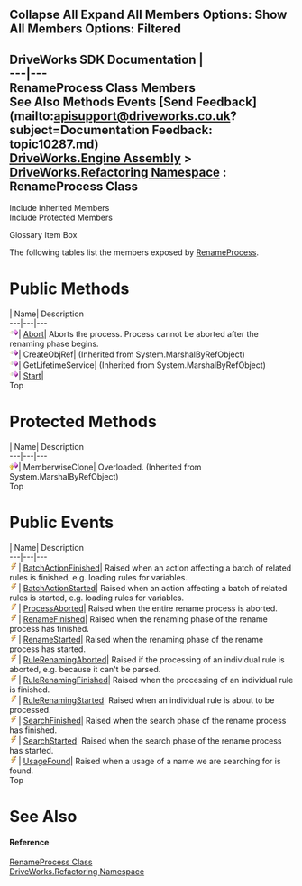        

 Collapse All Expand All  Members Options: Show All  Members Options: Filtered   
---  
DriveWorks SDK Documentation  |   
---|---  
RenameProcess Class Members   
See Also Methods Events [Send Feedback](mailto:apisupport@driveworks.co.uk?subject=Documentation Feedback: topic10287.md)  
[DriveWorks.Engine Assembly](topic2156.md) > [DriveWorks.Refactoring Namespace](topic10266.md) : RenameProcess Class  
---  
  
Include Inherited Members    
Include Protected Members  


Glossary Item Box

The following tables list the members exposed by [RenameProcess](topic10287.md).

# Public Methods

| Name| Description  
---|---|---  
![Public Method](dotnetimages/publicMethod.gif)| [Abort](topic10293.md)| Aborts the process. Process cannot be aborted after the renaming phase begins.   
![Public Method](dotnetimages/publicMethod.gif)| CreateObjRef|  (Inherited from System.MarshalByRefObject)  
![Public Method](dotnetimages/publicMethod.gif)| GetLifetimeService|  (Inherited from System.MarshalByRefObject)  
![Public Method](dotnetimages/publicMethod.gif)| [Start](topic10294.md)|   
Top

# Protected Methods

| Name| Description  
---|---|---  
![Protected Method](dotnetimages/protectedMethod.gif)| MemberwiseClone| Overloaded. (Inherited from System.MarshalByRefObject)  
Top

# Public Events

| Name| Description  
---|---|---  
![Public Event](dotnetimages/publicEvent.gif)| [BatchActionFinished](topic10295.md)| Raised when an action affecting a batch of related rules is finished, e.g. loading rules for variables.   
![Public Event](dotnetimages/publicEvent.gif)| [BatchActionStarted](topic10296.md)| Raised when an action affecting a batch of related rules is started, e.g. loading rules for variables.   
![Public Event](dotnetimages/publicEvent.gif)| [ProcessAborted](topic10297.md)| Raised when the entire rename process is aborted.   
![Public Event](dotnetimages/publicEvent.gif)| [RenameFinished](topic10298.md)| Raised when the renaming phase of the rename process has finished.   
![Public Event](dotnetimages/publicEvent.gif)| [RenameStarted](topic10299.md)| Raised when the renaming phase of the rename process has started.   
![Public Event](dotnetimages/publicEvent.gif)| [RuleRenamingAborted](topic10300.md)| Raised if the processing of an individual rule is aborted, e.g. because it can't be parsed.   
![Public Event](dotnetimages/publicEvent.gif)| [RuleRenamingFinished](topic10301.md)| Raised when the processing of an individual rule is finished.   
![Public Event](dotnetimages/publicEvent.gif)| [RuleRenamingStarted](topic10302.md)| Raised when an individual rule is about to be processed.   
![Public Event](dotnetimages/publicEvent.gif)| [SearchFinished](topic10303.md)| Raised when the search phase of the rename process has finished.   
![Public Event](dotnetimages/publicEvent.gif)| [SearchStarted](topic10304.md)| Raised when the search phase of the rename process has started.   
![Public Event](dotnetimages/publicEvent.gif)| [UsageFound](topic10305.md)| Raised when a usage of a name we are searching for is found.   
Top

# See Also

#### Reference

[RenameProcess Class](topic10287.md)   
[DriveWorks.Refactoring Namespace](topic10266.md)


